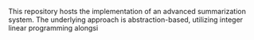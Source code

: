 This repository hosts the implementation of an advanced summarization system. The underlying approach is abstraction-based, utilizing integer linear programming alongsi